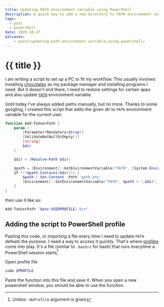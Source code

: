 ```yaml
---
title: Updating PATH environment variable using PowerShell
description: A quick way to add a new directory to PATH environment variable
tags:
  - post
  - powershell
date: 2020-10-27
$aliases:
    - posts/updating-path-environment-variable-using-powershell/
---
```

# {{ title }}

I am writing a script to set up a PC to fit my workflow. This usually involves installing [chocolatey][choco] as my package manager and installing programs I need. But it doesn't end there, I need to restore settings for certain apps and also update [`PATH`][path] environment variable. 

Until today I've always added paths manually, but no more. Thanks to some googling, I created this script that adds the given dir to `PATH` environment variable for the current user.

```powershell
function Add-ToUserPath {
    param (
        [Parameter(Mandatory=$true)]
        [ValidateNotNullOrEmpty()]
        [string] 
        $dir
    )

    $dir = (Resolve-Path $dir)

    $path = [Environment]::GetEnvironmentVariable("PATH", [System.EnvironmentVariableTarget]::User)
    if (!($path.Contains($dir))) {
        $path | Set-Content -Path 'path.env'
        [Environment]::SetEnvironmentVariable("PATH", $path + ";$dir", [EnvironmentVariableTarget]::User)
    }
}
```

then use it like so:

```powershell
Add-ToUserPath "$env:USERPROFILE/.bin"
```

## Adding the script to PowerShell profile

Pasting this code, or importing a file every time I need to update `PATH` defeats the purpose. I need a way to access it quickly. That's where [profiles][profile] come into play. It's a file (similar to `.bashrc` for bash) that runs everytime a PowerShell session starts[^args]

Open profile file
```powershell
code $PROFILE
```

Paste the function into this file and save it. When you open a new powershell window, you should be able to use the function.


[choco]: https://chocolatey.org/install
[profile]: https://docs.microsoft.com/en-us/powershell/module/microsoft.powershell.core/about/about_profiles
[path]: https://en.wikipedia.org/wiki/PATH_(variable)

[^args]: Unless `-NoProfile` argument is given
